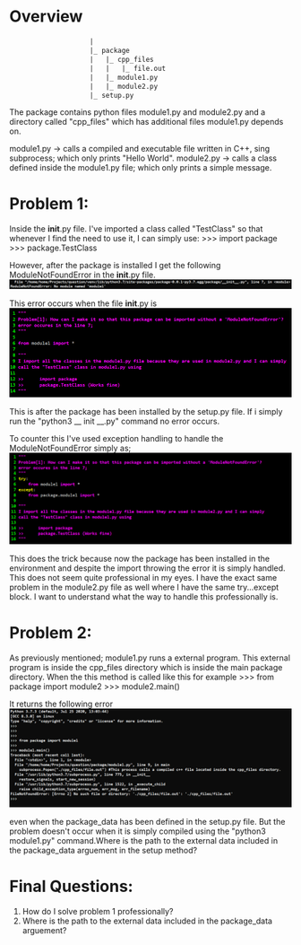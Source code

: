 # Overview
                        |
                        |_ package
                        |   |_ cpp_files
                        |   |   |_ file.out
                        |   |_ module1.py
                        |   |_ module2.py
                        |_ setup.py

The package contains python files module1.py and module2.py and a directory called "cpp_files" which has additional files module1.py depends on.  

module1.py -> calls a compiled and executable file written in C++, sing subprocess; which only prints "Hello World".
module2.py -> calls a class defined inside the module1.py file; which only prints a simple message.

# Problem 1:
Inside the __init__.py file. I've imported a class called "TestClass" so that whenever I find the need to use it, I can simply use:
                                                        >>> import package
                                                        >>> package.TestClass
                                                        
However, after the package is installed I get the following ModuleNotFoundError in the __init__.py file.
![](./img/Problem1.png)

This error occurs when the file __init__.py is 
![](./img/Problem1_arises.png)

This is after the package has been installed by the setup.py file. If i simply run the "python3 __ init __.py" command no error occurs.

To counter this I've used exception handling to handle the ModuleNotFoundError simply as;
![](./img/Problem1_solution.png)

This does the trick because now the package has been installed in the environment and despite the import throwing the error it is simply handled. This does not seem quite professional in my eyes. I have the exact same problem in the module2.py file as well where I have the same try...except block. I want to understand what the way to handle this professionally is.

# Problem 2:
As previously mentioned; module1.py runs a external program. This external program is inside the cpp_files directory which is inside the main package directory. When the this method is called like this for example
                                                         >>> from package import module2
                                                         >>> module2.main()

It returns the following error 
![](./img/Problem2.png)

even when the package_data has been defined in the setup.py file. But the problem doesn't occur when it is simply compiled using the "python3 module1.py" command.Where is the path to the external data included in the package_data arguement in the setup method? 

# Final Questions:
1) How do I solve problem 1 professionally?
2) Where is the path to the external data included in the package_data arguement?

            
